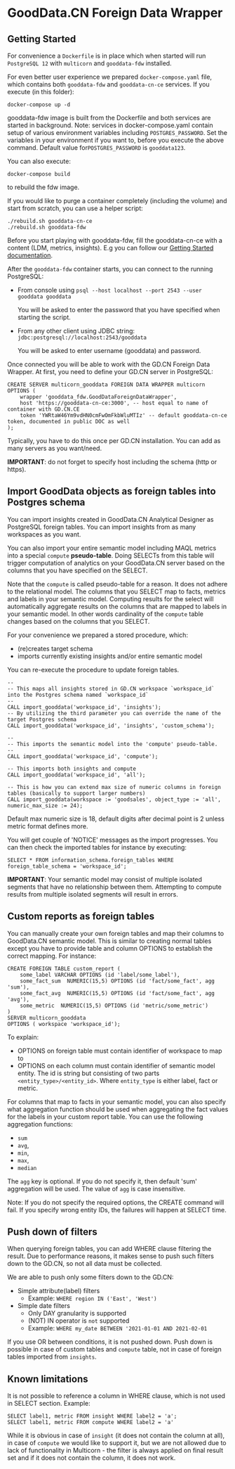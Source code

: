 # GoodData.CN Foreign Data Wrapper

## Getting Started

For convenience a `Dockerfile` is in place which when started will run `PostgreSQL 12` with `multicorn` and `gooddata-fdw`
installed.

For even better user experience we prepared `docker-compose.yaml` file, which contains both `gooddata-fdw` and `gooddata-cn-ce` services.
If you execute (in this folder):
``` shell
docker-compose up -d
```
gooddata-fdw image is built from the Dockerfile and both services are started in background.
Note: services in docker-compose.yaml contain setup of various environment variables including `POSTGRES_PASSWORD`.
Set the variables in your environment if you want to, before you execute the above command.
Default value for`POSTGRES_PASSWORD` is `gooddata123`.

You can also execute:
``` shell
docker-compose build
```
to rebuild the fdw image.

If you would like to purge a container completely (including the volume) and start from scratch, you can use a helper script:
```
./rebuild.sh gooddata-cn-ce
./rebuild.sh gooddata-fdw
```

Before you start playing with gooddata-fdw, fill the gooddata-cn-ce with a content (LDM, metrics, insights).
E.g you can follow our [Getting Started documentation](https://www.gooddata.com/developers/cloud-native/doc/1.5/getting-started/).

After the `gooddata-fdw` container starts, you can connect to the running PostgreSQL:

-   From console using `psql --host localhost --port 2543 --user gooddata gooddata`

    You will be asked to enter the password that you have specified when starting the script.

-   From any other client using JDBC string: `jdbc:postgresql://localhost:2543/gooddata`

    You will be asked to enter username (gooddata) and password.

Once connected you will be able to work with the GD.CN Foreign Data Wrapper.
At first, you need to define your GD.CN server in PostgreSQL:

```postgresql
CREATE SERVER multicorn_gooddata FOREIGN DATA WRAPPER multicorn
OPTIONS (
    wrapper 'gooddata_fdw.GoodDataForeignDataWrapper',
    host 'https://gooddata-cn-ce:3000', -- host equal to name of container with GD.CN.CE
    token 'YWRtaW46Ym9vdHN0cmFwOmFkbWluMTIz' -- default gooddata-cn-ce token, documented in public DOC as well
);
```

Typically, you have to do this once per GD.CN installation. You can add as many servers as you want/need.

**IMPORTANT**: do not forget to specify host including the schema (http or https).

## Import GoodData objects as foreign tables into Postgres schema

You can import insights created in GoodData.CN Analytical Designer as PostgreSQL foreign tables. You can import insights
from as many workspaces as you want.

You can also import your entire semantic model including MAQL metrics into a special `compute` **pseudo-table**.
Doing SELECTs from this table will trigger computation of analytics on your GoodData.CN server based on the columns
that you have specified on the SELECT.

Note that the `compute` is called pseudo-table for a reason. It does not adhere to the relational model. The columns
that you SELECT map to facts, metrics and labels in your semantic model. Computing results for the select will automatically
aggregate results on the columns that are mapped to labels in your semantic model. In other words cardinality of
the `compute` table changes based on the columns that you SELECT.

For your convenience we prepared a stored procedure, which:
- (re)creates target schema
- imports currently existing insights and/or entire semantic model

You can re-execute the procedure to update foreign tables.

```postgresql
--
-- This maps all insights stored in GD.CN workspace `workspace_id` into the Postgres schema named `workspace_id`
--
CALL import_gooddata('workspace_id', 'insights');
-- By utilizing the third parameter you can override the name of the target Postgres schema
CALL import_gooddata('workspace_id', 'insights', 'custom_schema');

--
-- This imports the semantic model into the 'compute' pseudo-table.
--
CALL import_gooddata('workspace_id', 'compute');

-- This imports both insights and compute
CALL import_gooddata('workspace_id', 'all');

-- This is how you can extend max size of numeric columns in foreign tables (basically to support larger numbers)
CALL import_gooddata(workspace := 'goodsales', object_type := 'all', numeric_max_size := 24);
```

Default max numeric size is 18, default digits after decimal point is 2 unless metric format defines more.

You will get couple of 'NOTICE' messages as the import progresses. You can then check the imported tables for instance
by executing:

```postgresql
SELECT * FROM information_schema.foreign_tables WHERE foreign_table_schema = 'workspace_id';
```

**IMPORTANT**: Your semantic model may consist of multiple isolated segments that have no relationship between them. Attempting
to compute results from multiple isolated segments will result in errors.

## Custom reports as foreign tables

You can manually create your own foreign tables and map their columns to GoodData.CN semantic model. This is similar
to creating normal tables except you have to provide table and column OPTIONS to establish the correct mapping. For instance:

```postgresql
CREATE FOREIGN TABLE custom_report (
    some_label VARCHAR OPTIONS (id 'label/some_label'),
    some_fact_sum  NUMERIC(15,5) OPTIONS (id 'fact/some_fact', agg 'sum'),
    some_fact_avg  NUMERIC(15,5) OPTIONS (id 'fact/some_fact', agg 'avg'),
    some_metric  NUMERIC(15,5) OPTIONS (id 'metric/some_metric')
)
SERVER multicorn_gooddata
OPTIONS ( workspace 'workspace_id');
```

To explain:

-  OPTIONS on foreign table must contain identifier of workspace to map to
-  OPTIONS on each column must contain identifier of semantic model entity. The id is string but consisting
   of two parts `<entity_type>/<entity_id>`. Where `entity_type` is either label, fact or metric.

For columns that map to facts in your semantic model, you can also specify what aggregation function should be used when
aggregating the fact values for the labels in your custom report table. You can use the following aggregation functions:

-  `sum`
-  `avg`,
-  `min`,
-  `max`,
-  `median`

The `agg` key is optional. If you do not specify it, then default 'sum' aggregation will be used. The value of `agg` is
case insensitive.

Note: If you do not specify the required options, the CREATE command will fail. If you specify wrong entity IDs,
the failures will happen at SELECT time.

## Push down of filters

When querying foreign tables, you can add WHERE clause filtering the result.
Due to performance reasons, it makes sense to push such filters down to the GD.CN, so not all data must be collected.

We are able to push only some filters down to the GD.CN:
- Simple attribute(label) filters
  - Example: `WHERE region IN ('East', 'West')`
- Simple date filters
  - Only DAY granularity is supported
  - (NOT) IN operator is `not` supported
  - Example: `WHERE my_date BETWEEN '2021-01-01 AND 2021-02-01`

If you use OR between conditions, it is not pushed down.
Push down is possible in case of custom tables and `compute` table, not in case of foreign tables imported from `insights`.

## Known limitations

It is not possible to reference a column in WHERE clause, which is not used in SELECT section.
Example:
```sql92
SELECT label1, metric FROM insight WHERE label2 = 'a';
SELECT label1, metric FROM compute WHERE label2 = 'a'
```

While it is obvious in case of `insight` (it does not contain the column at all), in case of `compute` we would like to support it,
but we are not allowed due to lack of functionality in Multicorn -
the filter is always applied on final result set and if it does not contain the column, it does not work.
